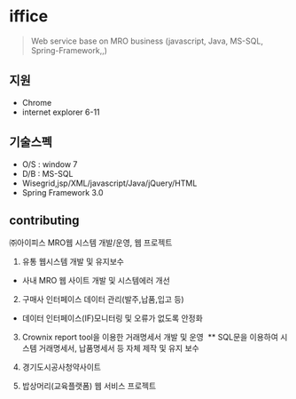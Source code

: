 # iffice
> Web service base on MRO business
(javascript, Java, MS-SQL, Spring-Framework,,)

## 지원
- Chrome
- internet explorer 6-11

## 기술스펙
- O/S : window 7
- D/B : MS-SQL
- Wisegrid,jsp/XML/javascript/Java/jQuery/HTML
- Spring Framework 3.0


## contributing
㈜아이피스 MRO웹 시스템 개발/운영, 웹 프로젝트
1. 유통 웹시스템 개발 및 유지보수
  * 사내 MRO 웹 사이트 개발 및 시스템에러 개선
2. 구매사 인터페이스 데이터 관리(발주,납품,입고 등)
  * 데이터 인터페이스(IF)모니터링 및 오류가 없도록 안정화 
3. Crownix report tool을 이용한 거래명세서 개발 및 운영
  ** SQL문을 이용하여 시스템 거래명세서, 납품명세서 등 자체 제작 및 유지 보수 
  
4. 경기도시공사청약사이트
5. 밥상머리(교육플랫폼) 웹 서비스 프로젝트
